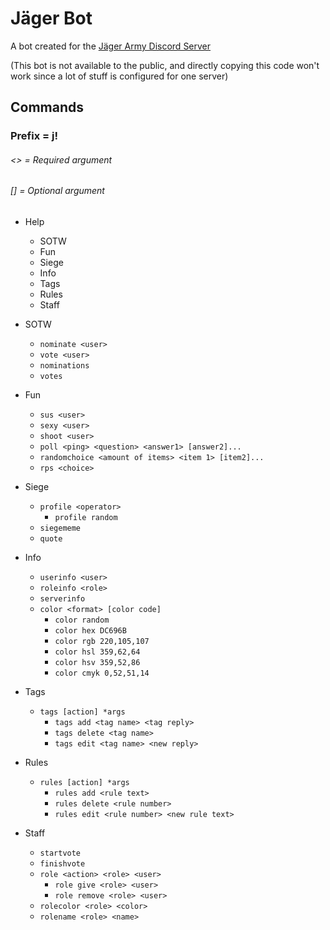 # Jäger Bot
A bot created for the [Jäger Army Discord Server](https://discord.gg/TTZVkFhqkP)

 (This bot is not available to the public, and directly copying this code won't work since a lot of stuff is configured for one server)

## Commands
### Prefix = j!
###### <> = Required argument
###### [] = Optional argument

* Help
  * SOTW
  * Fun
  * Siege
  * Info
  * Tags
  * Rules
  * Staff


* SOTW
  * `nominate <user>`
  * `vote <user>`
  * `nominations`
  * `votes`


* Fun
  * `sus <user>`
  * `sexy <user>`
  * `shoot <user>`
  * `poll <ping> <question> <answer1> [answer2]...`
  * `randomchoice <amount of items> <item 1> [item2]...`
  * `rps <choice>`


* Siege
  * `profile <operator>`
    * `profile random`
  * `siegememe`
  * `quote`


* Info
  * `userinfo <user>`
  * `roleinfo <role>`
  * `serverinfo`
  * `color <format> [color code]`
    * `color random`
    * `color hex DC696B`
    * `color rgb 220,105,107`
    * `color hsl 359,62,64`
    * `color hsv 359,52,86`
    * `color cmyk 0,52,51,14`


* Tags
  * `tags [action] *args`
    * `tags add <tag name> <tag reply>`
    * `tags delete <tag name>`
    * `tags edit <tag name> <new reply>`


* Rules
  * `rules [action] *args`
    * `rules add <rule text>`
    * `rules delete <rule number>`
    * `rules edit <rule number> <new rule text>`


* Staff
  * `startvote`
  * `finishvote`
  * `role <action> <role> <user>`
    * `role give <role> <user>`
    * `role remove <role> <user>`
  * `rolecolor <role> <color>`
  * `rolename <role> <name>`
